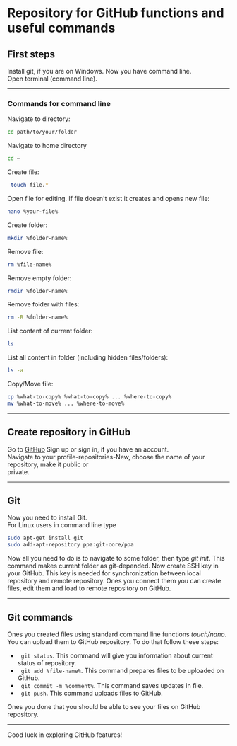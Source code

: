 # Repository for GitHub functions and useful commands

## First steps 

Install git, if you are on Windows. Now you have command line.  
Open terminal (command line).  

---

### Commands for command line

Navigate to directory:  
``` Bash
cd path/to/your/folder
```

Navigate to home directory  
```Bash
cd ~
```

Create file:  
```Bash
 touch file.*
```

Open file for editing. If file doesn't exist it creates and opens new file:  
```Bash
nano %your-file%
```

Create folder:  
```Bash
mkdir %folder-name%
```

Remove file:  
```Bash
rm %file-name%
```

Remove empty folder:  
```Bash
rmdir %folder-name% 
```

Remove folder with files:  
```Bash
rm -R %folder-name%
```

List content of current folder:  
```Bash
ls
```

List all content in folder (including hidden files/folders):  
```Bash
ls -a 
```

Copy/Move file:  
```Bash
cp %what-to-copy% %what-to-copy% ... %where-to-copy%  
mv %what-to-move% ... %where-to-move%
```
---

## Create repository in GitHub

Go to [GitHub](https://github.com "I am GitHub!") Sign up or sign in, if you have an account.  
Navigate to your profile-repositories-New, choose the name of your repository, make it public or  
private.

---

## Git 

Now you need to install Git.  
For Linux users in command line type  
```Bash
sudo apt-get install git  
sudo add-apt-repository ppa:git-core/ppa  
``` 

Now all you need to do is to navigate to some folder, then type *git init*. This command 
makes current folder as git-depended. Now create SSH key in your GitHub. This key is needed for 
synchronization between local repository and remote repository. Ones you connect them 
you can create files, edit them and load to remote repository on GitHub.

---

## Git commands 

Ones you created files using standard command line functions *touch/nano*. You can upload them to
GitHub repository. To do that follow these steps:  

* ``` git status```. This command will give you information about current status of repository.  
* ``` git add %file-name%```. This command prepares files to be uploaded on GitHub.  
* ``` git commit -m %comment%```. This command saves updates in file.  
* ``` git push```. This command uploads files to GitHub.  

Ones you done that you should be able to see your files on GitHub repository. 

---

Good luck in exploring GitHub features! 
